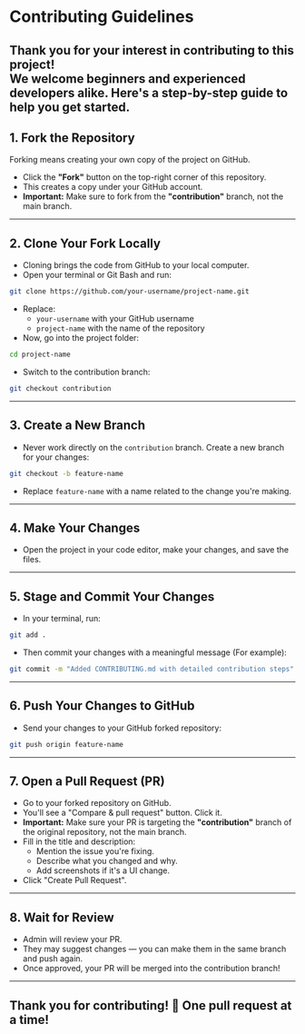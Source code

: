 # Contributing Guidelines

Thank you for your interest in contributing to this project!  
We welcome beginners and experienced developers alike. Here's a step-by-step guide to help you get started.
---
## 1. Fork the Repository
Forking means creating your own copy of the project on GitHub.
- Click the **"Fork"** button on the top-right corner of this repository.
- This creates a copy under your GitHub account.
- **Important:** Make sure to fork from the **"contribution"** branch, not the main branch.
---
## 2. Clone Your Fork Locally
- Cloning brings the code from GitHub to your local computer.
- Open your terminal or Git Bash and run:
```bash
git clone https://github.com/your-username/project-name.git
```
- Replace:
  - `your-username` with your GitHub username
  - `project-name` with the name of the repository
- Now, go into the project folder:
```bash
cd project-name
```
- Switch to the contribution branch:
```bash
git checkout contribution
```
---
## 3. Create a New Branch
- Never work directly on the `contribution` branch. Create a new branch for your changes:
```bash
git checkout -b feature-name
```
- Replace `feature-name` with a name related to the change you're making.
---
## 4. Make Your Changes
- Open the project in your code editor, make your changes, and save the files.
---
## 5. Stage and Commit Your Changes
- In your terminal, run:
```bash
git add .
```
- Then commit your changes with a meaningful message (For example):
```bash
git commit -m "Added CONTRIBUTING.md with detailed contribution steps"
```
---
## 6. Push Your Changes to GitHub
- Send your changes to your GitHub forked repository:
```bash
git push origin feature-name
```
---
## 7. Open a Pull Request (PR)
- Go to your forked repository on GitHub.
- You'll see a "Compare & pull request" button. Click it.
- **Important:** Make sure your PR is targeting the **"contribution"** branch of the original repository, not the main branch.
- Fill in the title and description:
  - Mention the issue you're fixing.
  - Describe what you changed and why.
  - Add screenshots if it's a UI change.
- Click "Create Pull Request".
---
## 8. Wait for Review
- Admin will review your PR.
- They may suggest changes — you can make them in the same branch and push again.
- Once approved, your PR will be merged into the contribution branch! 
---
Thank you for contributing! 🌟
One pull request at a time!
---
